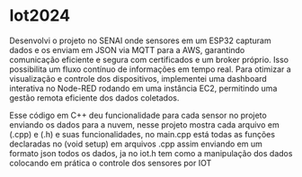 # Iot2024

Desenvolvi o projeto no SENAI onde sensores em um ESP32 capturam dados e os enviam em JSON via MQTT para a AWS, garantindo comunicação eficiente e segura com certificados e um broker próprio. Isso possibilita um fluxo contínuo de informações em tempo real.
Para otimizar a visualização e controle dos dispositivos, implementei uma dashboard interativa no Node-RED rodando em uma instância EC2, permitindo uma gestão remota eficiente dos dados coletados.

Esse código em C++ deu funcionalidade para cada sensor no projeto enviando os dados para a nuvem, nesse projeto mostra cada arquivo em (.cpp) e (.h) e suas funcionalidades, no main.cpp está todas as funções declaradas no (void setup) em arquivos .cpp assim enviando em um formato json todos os dados, ja no iot.h tem como a manipulação dos dados colocando em prática o controle dos sensores por IOT
